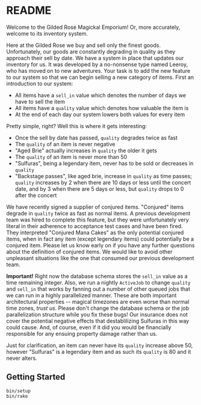 # README

Welcome to the Gilded Rose Magickal Emporium! Or, more accurately, welcome to its inventory system.

Here at the Gilded Rose we buy and sell only the finest goods. Unfortunately, our 
goods are constantly degrading in quality as they approach their sell by 
date. We have a system in place that updates our inventory for us. It was 
developed by a no-nonsense type named Leeroy, who has moved on to new 
adventures. Your task is to add the new feature to our system so that we 
can begin selling a new category of items. First an introduction to our 
system:

- All items have a `sell_in` value which denotes the number of days we have 
to sell the item
- All items have a `quality` value which denotes how valuable the item is
- At the end of each day our system lowers both values for every item

Pretty simple, right? Well this is where it gets interesting:

- Once the sell by date has passed, `quality` degrades twice as fast
- The `quality` of an item is never negative
- "Aged Brie" actually increases in `quality` the older it gets
- The `quality` of an item is never more than 50
- "Sulfuras", being a legendary item, never has to be sold or decreases 
in `quality`
- "Backstage passes", like aged brie, increase in `quality` as time passes; `quality` increases by 2 when there are 10 days or less until the concert date,
and by 3 when there are 5 days or less, but `quality` drops to 0 after the 
concert

We have recently signed a supplier of conjured items. "Conjured" items degrade in `quality` twice as fast as normal items. A previous development team was hired to complete this feature, but they were unfortunately very literal in their adherence to acceptance test cases and have been fired. They interpreted "Conjured Mana Cakes" as the only potential conjured items, when in fact any item (except legendary items) could potentially be a conjured item. Please let us know early on if you have any further questions about the definition of conjured items. We would like to avoid other unpleasant situations like the one that consumed our previous development team.

**Important!** Right now the database schema stores the `sell_in` value as a time remaining integer. Also, we run a nightly `ActiveJob` to change `quality` and `sell_in` that works by fanning out a number of other queued jobs that we can run in a highly parallelized manner. These are both important architectural properties -- magical timezones are even worse than normal time zones, *trust us*. Please don't change the database schema or the job parallelization structure while you fix these bugs! Our insurance does not cover the potential negative effects that destablilizing Sulfuras in this way could cause. And, of course, even if it did you would be financially responsible for any ensuing property damage rather than us.

Just for clarification, an item can never have its `quality` increase 
above 50, however "Sulfuras" is a legendary item and as such its 
`quality` is 80 and it never alters.

## Getting Started

```
bin/setup
bin/rake
```


